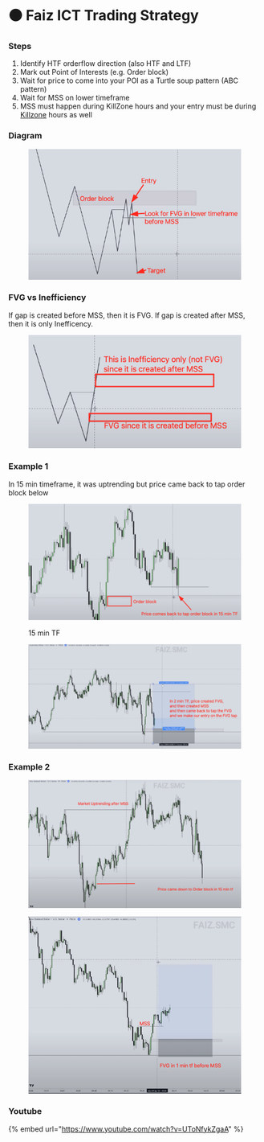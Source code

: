 # ⚫ Faiz ICT Trading Strategy

### Steps

1. Identify HTF orderflow direction (also HTF and LTF)
2. Mark out Point of Interests (e.g. Order block)
3. Wait for price to come into your POI as a Turtle soup pattern (ABC pattern)
4. Wait for MSS on lower timeframe
5. MSS must happen during KillZone hours and your entry must be during [Killzone](../definitions/kill-zones.md) hours as well

### Diagram

<figure><img src="../.gitbook/assets/image (13).png" alt=""><figcaption></figcaption></figure>

### FVG vs Inefficiency

If gap is created before MSS, then it is FVG. If gap is created after MSS, then it is only Inefficency.

<figure><img src="../.gitbook/assets/image (26).png" alt=""><figcaption></figcaption></figure>

### Example 1

In 15 min timeframe, it was uptrending but price came back to tap order block below

<figure><img src="../.gitbook/assets/image (23) (2).png" alt=""><figcaption><p>15 min TF</p></figcaption></figure>

<figure><img src="../.gitbook/assets/image (14) (3).png" alt=""><figcaption></figcaption></figure>

### Example 2



<figure><img src="../.gitbook/assets/image (22) (1).png" alt=""><figcaption></figcaption></figure>

<figure><img src="../.gitbook/assets/image (11).png" alt=""><figcaption></figcaption></figure>

###

### Youtube

{% embed url="https://www.youtube.com/watch?v=UToNfykZgaA" %}
